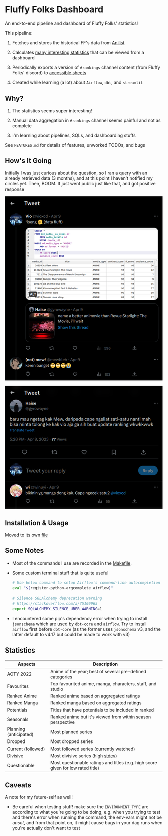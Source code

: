 # Fluffy Folks Dashboard

An end-to-end pipeline and dashboard of Fluffy Folks' statistics!

This pipeline:

1. Fetches and stores the historical FF's data from [Anilist](https://anilist.co/)

2. Calculates [many interesting statistics](#statistics) that can be viewed from a dashboard

3. Periodically exports a version of `#rankings` channel content (from Fluffy Folks' discord) to [accessible sheets](https://docs.google.com/spreadsheets/d/1CUSfaHK2nlhUibzl5yADVuSef7hYPdTqOz4yGJSIE54)

4. Created while learning (a lot) about `Airflow`, `dbt`, and `streamlit`

## Why?

1. The statistics seems super interesting!

2. Manual data aggregation in `#rankings` channel seems painful and not as complete

3. I'm learning about pipelines, SQLs, and dashboarding stuffs

See `FEATURES.md` for details of features, unworked TODOs, and bugs

## How's It Going

Initially I was just curious about the question, so I ran a query with an already retrieved data (3 months), and at this point I haven't notified my circles yet. Then, BOOM. It just went public just like that, and got positive response

![Twitter QRTs of the DB Browser interface with an SQL query and its result - it's about "which anime movie are better than Revue Starlight Movie"](./assets/1-twitter-qrt.png)

![Reply to the above QRTs from my friend saying this could help the currently manual data-gathering](./assets/2-twitter-qrt-continued.png)

## Installation & Usage

Moved to its own [file](./INSTALLATION.md)

## Some Notes

- Most of the commands I use are recorded in the [Makefile](./Makefile).

- Some custom terminal stuff that is quite useful

  ```bash
  # Use below command to setup Airflow's command-line autocompletion
  eval "$(register-python-argcomplete airflow)"

  # Silence SQLAlchemy deprecation warning
  # https://stackoverflow.com/a/75109965
  export SQLALCHEMY_SILENCE_UBER_WARNING=1
  ```

- I encountered some pip's dependency error when trying to install `jsonschema` which are used by `dbt-core` and `airflow`. Try to install `airflow` first before `dbt-core` (as the former uses `jsonschema` v3, and the latter default to v4.17 but could be made to work with v3)

## Statistics

| Aspects                | Description |
| -----------            | ----------- |
| AOTY 2022              | Anime of the year; best of several pre-defined categories   |
| Favourites             | Top favourited anime, manga, characters, staff, and studio   |
| Ranked Anime           | Ranked anime based on aggregated ratings    |
| Ranked Manga           | Ranked manga based on aggregated ratings    |
| Potentials             | Titles that have potentials to be included in ranked    |
| Seasonals              | Ranked anime but it's viewed from within season perspective   |
| Planning (anticipated) | Most planned series   |
| Dropped                | Most dropped series   |
| Current (followed)     | Most followed series (currently watched)   |
| Divisive               | Most divisive series (high [stdev](https://en.wikipedia.org/wiki/Standard_deviation))   |
| Questionable           | Most questionable ratings and titles (e.g. high score given for low rated title)   |

## Caveats

A note for my future-self as well!

- Be careful when testing stuff! make sure the `ENVIRONMENT_TYPE` are according to what you're going to be doing, e.g. when you trying to test and there's error when running the command, the env-vars might not be *unset*, and from that point on, it might cause bugs in your dag runs when you're actually don't want to test
